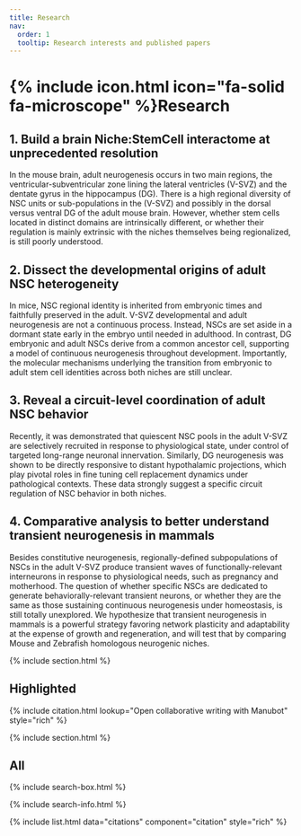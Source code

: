 ```yaml
---
title: Research
nav:
  order: 1
  tooltip: Research interests and published papers
---
```


# {% include icon.html icon="fa-solid fa-microscope" %}Research

## 1. Build a brain Niche:StemCell interactome at unprecedented resolution
In the mouse brain, adult neurogenesis occurs in two main regions, the ventricular-subventricular zone lining the lateral ventricles (V-SVZ) and the dentate gyrus in the hippocampus (DG). There is a high regional diversity of NSC units or sub-populations in the (V-SVZ) and possibly in the dorsal versus ventral DG of the adult mouse brain. However, whether stem cells located in distinct domains are intrinsically different, or whether their regulation is mainly extrinsic with the niches themselves being regionalized, is still poorly understood.

## 2. Dissect the developmental origins of adult NSC heterogeneity
In mice, NSC regional identity is inherited from embryonic times and faithfully preserved in the adult. V-SVZ developmental and adult neurogenesis are not a continuous process. Instead, NSCs are set aside in a dormant state early in the embryo until needed in adulthood. In contrast, DG embryonic and adult NSCs derive from a common ancestor cell, supporting a model of continuous neurogenesis throughout development. Importantly, the molecular mechanisms underlying the transition from embryonic to adult stem cell identities across both niches are still unclear.

## 3. Reveal a circuit-level coordination of adult NSC behavior
Recently, it was demonstrated that quiescent NSC pools in the adult V-SVZ are selectively recruited in response to physiological state, under control of targeted long-range neuronal innervation. Similarly, DG neurogenesis was shown to be directly responsive to distant hypothalamic projections, which play pivotal roles in fine tuning cell replacement dynamics under pathological contexts. These data strongly suggest a specific circuit regulation of NSC behavior in both niches.

## 4. Comparative analysis to better understand transient neurogenesis in mammals
Besides constitutive neurogenesis, regionally-defined subpopulations of NSCs in the adult V-SVZ produce transient waves of functionally-relevant interneurons in response to physiological needs, such as pregnancy and motherhood. The question of whether specific NSCs are dedicated to generate behaviorally-relevant transient neurons, or whether they are the same as those sustaining continuous neurogenesis under homeostasis, is still totally unexplored. We hypothesize that transient neurogenesis in mammals is a powerful strategy favoring network plasticity and adaptability at the expense of growth and regeneration, and will test that by comparing Mouse and Zebrafish homologous neurogenic niches.

{% include section.html %}

## Highlighted

{% include citation.html lookup="Open collaborative writing with Manubot" style="rich" %}

{% include section.html %}

## All

{% include search-box.html %}

{% include search-info.html %}

{% include list.html data="citations" component="citation" style="rich" %}
